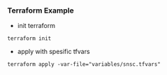 ### Terraform Example
- init terraform
```
terraform init
```

- apply with spesific tfvars
```
terraform apply -var-file="variables/snsc.tfvars"
```
